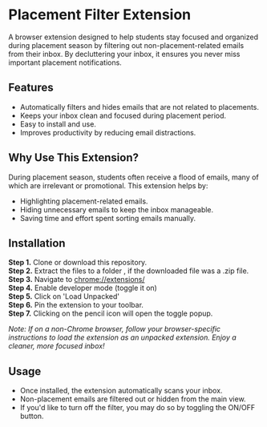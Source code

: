 # Placement Filter Extension
A browser extension designed to help students stay focused and organized during placement season by filtering out non-placement-related emails from their inbox. By decluttering your inbox, it ensures you never miss important placement notifications.

## Features
- Automatically filters and hides emails that are not related to placements.
- Keeps your inbox clean and focused during placement period.
- Easy to install and use.
- Improves productivity by reducing email distractions.

## Why Use This Extension?
During placement season, students often receive a flood of emails, many of which are irrelevant or promotional. This extension helps by:
  - Highlighting placement-related emails.
  - Hiding unnecessary emails to keep the inbox manageable.
  - Saving time and effort spent sorting emails manually.

## Installation
**Step 1.** Clone or download this repository.<br>
**Step 2.** Extract the files to a folder , if the downloaded file was a .zip file.<br>
**Step 3.** Navigate to [chrome://extensions/](chrome://extensions/)<br>
**Step 4.** Enable developer mode (toggle it on)<br>
**Step 5.** Click on 'Load Unpacked'<br>
**Step 6.** Pin the extension to your toolbar.<br>
**Step 7.** Clicking on the pencil icon will open the toggle popup.<br>

*Note: If on a non-Chrome browser, follow your browser-specific instructions to load the extension as an unpacked extension.
Enjoy a cleaner, more focused inbox!*

## Usage
- Once installed, the extension automatically scans your inbox.
- Non-placement emails are filtered out or hidden from the main view.
- If you'd like to turn off the filter, you may do so by toggling the ON/OFF button.
